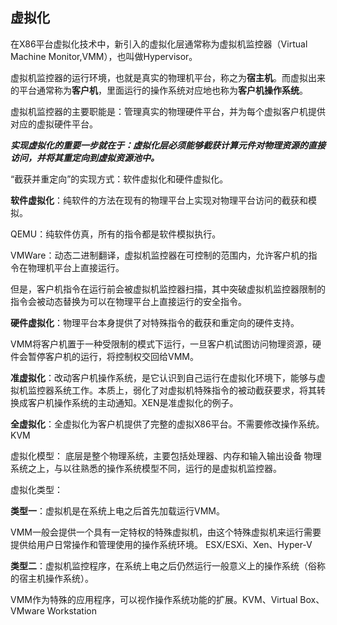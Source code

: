 ## 虚拟化
在X86平台虚拟化技术中，新引入的虚拟化层通常称为虚拟机监控器（Virtual Machine Monitor,VMM），也叫做Hypervisor。

虚拟机监控器的运行环境，也就是真实的物理机平台，称之为**宿主机**。而虚拟出来的平台通常称为**客户机**，里面运行的操作系统对应地也称为**客户机操作系统**。

虚拟机监控器的主要职能是：管理真实的物理硬件平台，并为每个虚拟客户机提供对应的虚拟硬件平台。

***实现虚拟化的重要一步就在于：虚拟化层必须能够截获计算元件对物理资源的直接访问，并将其重定向到虚拟资源池中。***

“截获并重定向”的实现方式：软件虚拟化和硬件虚拟化。

**软件虚拟化**：纯软件的方法在现有的物理平台上实现对物理平台访问的截获和模拟。

QEMU：纯软件仿真，所有的指令都是软件模拟执行。

VMWare：动态二进制翻译，虚拟机监控器在可控制的范围内，允许客户机的指令在物理机平台上直接运行。

但是，客户机指令在运行前会被虚拟机监控器扫描，其中突破虚拟机监控器限制的指令会被动态替换为可以在物理平台上直接运行的安全指令。

**硬件虚拟化**：物理平台本身提供了对特殊指令的截获和重定向的硬件支持。

VMM将客户机置于一种受限制的模式下运行，一旦客户机试图访问物理资源，硬件会暂停客户机的运行，将控制权交回给VMM。

**准虚拟化**：改动客户机操作系统，是它认识到自己运行在虚拟化环境下，能够与虚拟机监控器系统工作。本质上，弱化了对虚拟机特殊指令的被动截获要求，将其转换成客户机操作系统的主动通知。XEN是准虚拟化的例子。

**全虚拟化**：全虚拟化为客户机提供了完整的虚拟X86平台。不需要修改操作系统。KVM

虚拟化模型：
		底层是整个物理系统，主要包括处理器、内存和输入输出设备
		物理系统之上，与以往熟悉的操作系统模型不同，运行的是虚拟机监控器。

虚拟化类型：

**类型一**：虚拟机是在系统上电之后首先加载运行VMM。

VMM一般会提供一个具有一定特权的特殊虚拟机，由这个特殊虚拟机来运行需要提供给用户日常操作和管理使用的操作系统环境。
		ESX/ESXi、Xen、Hyper-V

**类型二**：虚拟机监控程序，在系统上电之后仍然运行一般意义上的操作系统（俗称的宿主机操作系统）。

VMM作为特殊的应用程序，可以视作操作系统功能的扩展。KVM、Virtual Box、VMware Workstation